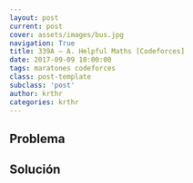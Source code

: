 ```yaml
---
layout: post
current: post
cover: assets/images/bus.jpg
navigation: True
title: 339A – A. Helpful Maths [Codeforces]
date: 2017-09-09 10:00:00
tags: maratones codeforces
class: post-template
subclass: 'post'
author: krthr
categories: krthr
---
```


## Problema


## Solución
